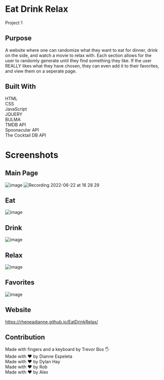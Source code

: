 # Eat Drink Relax
Project 1

## Purpose
A website where one can randomize what they want to eat for dinner, drink on the side, and watch a movie to relax with. Each section allows for the user to randomly
generate until they find something they like. If the user REALLY likes what they have chosen, they can even add it to their favorites, and view them on a seperate page.

## Built With
HTML</br>
CSS</br>
JavaScript</br>
JQUERY</br>
BULMA</br>
TMDB API</br>
Spoonacular API</br>
The Cocktail DB API</br>


# Screenshots

## Main Page
![image](https://user-images.githubusercontent.com/103614767/175129722-26c5f761-98ea-4f82-a4eb-f8fb35c08c88.png)
![Recording 2022-06-22 at 16 28 29](https://user-images.githubusercontent.com/103614767/175130127-cd7cf779-8386-44a7-ba1b-1d7ef4ea31a6.gif)

## Eat
![image](https://user-images.githubusercontent.com/103614767/175130206-7d168bc6-7810-48cb-ba21-6cc9ac99adc0.png)

## Drink
![image](https://user-images.githubusercontent.com/103614767/175130246-8636d39d-10e4-4733-b562-aba4b2bcd38d.png)

## Relax
![image](https://user-images.githubusercontent.com/103614767/175130298-8a7926d3-11e7-4f15-b437-9fcd19370c82.png)

## Favorites
![image](https://user-images.githubusercontent.com/103614767/175130055-c7de181c-7778-403a-8cc6-ba38b7387cbb.png)

## Website
https://rheneadianne.github.io/EatDrinkRelax/

## Contribution
Made with fingers and a keyboard by Trevor Bos 🖐️ <br/>
Made with ❤️ by Dianne Espeleta<br/>
Made with ❤️ by Dylan Hay<br/>
Made with ❤️ by Rob<br/>
Made with ❤️ by Alex<br/>
